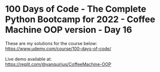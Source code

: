 # 100 Days of Code - The Complete Python Bootcamp for 2022 - Coffee Machine OOP version - Day 16

These are my solutions for the course below:<br>
https://www.udemy.com/course/100-days-of-code/<br>
<br>
Live demo available at:<br>
https://replit.com/@vanquirius/CoffeeMachine-OOP<br>
